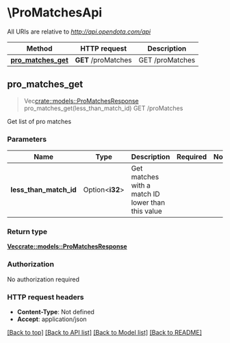 # \ProMatchesApi

All URIs are relative to *http://api.opendota.com/api*

Method | HTTP request | Description
------------- | ------------- | -------------
[**pro_matches_get**](ProMatchesApi.md#pro_matches_get) | **GET** /proMatches | GET /proMatches



## pro_matches_get

> Vec<crate::models::ProMatchesResponse> pro_matches_get(less_than_match_id)
GET /proMatches

Get list of pro matches

### Parameters


Name | Type | Description  | Required | Notes
------------- | ------------- | ------------- | ------------- | -------------
**less_than_match_id** | Option<**i32**> | Get matches with a match ID lower than this value |  |

### Return type

[**Vec<crate::models::ProMatchesResponse>**](ProMatchesResponse.md)

### Authorization

No authorization required

### HTTP request headers

- **Content-Type**: Not defined
- **Accept**: application/json

[[Back to top]](#) [[Back to API list]](../README.md#documentation-for-api-endpoints) [[Back to Model list]](../README.md#documentation-for-models) [[Back to README]](../README.md)

